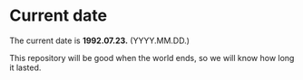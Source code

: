 # Current date

The current date is **1992.07.23.** (YYYY.MM.DD.)

This repository will be good when the world ends, so we will know how long it lasted.